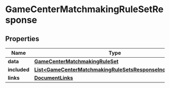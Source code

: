

# GameCenterMatchmakingRuleSetResponse


## Properties

| Name | Type | Description | Notes |
|------------ | ------------- | ------------- | -------------|
|**data** | [**GameCenterMatchmakingRuleSet**](GameCenterMatchmakingRuleSet.md) |  |  |
|**included** | [**List&lt;GameCenterMatchmakingRuleSetsResponseIncludedInner&gt;**](GameCenterMatchmakingRuleSetsResponseIncludedInner.md) |  |  [optional] |
|**links** | [**DocumentLinks**](DocumentLinks.md) |  |  |



